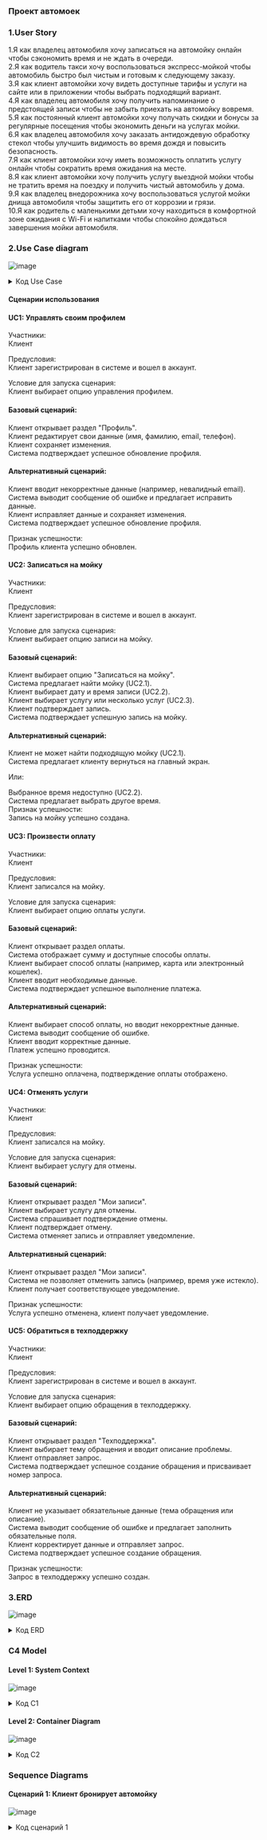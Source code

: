 ### Проект автомоек

### 1.User Story
1.Я как владелец автомобиля хочу записаться на автомойку онлайн чтобы сэкономить время и не ждать в очереди. <br>
2.Я как водитель такси хочу воспользоваться экспресс-мойкой чтобы автомобиль быстро был чистым и готовым к следующему заказу.<br>
3.Я как клиент автомойки хочу видеть доступные тарифы и услуги на сайте или в приложении чтобы выбрать подходящий вариант.<br>
4.Я как владелец автомобиля хочу получить напоминание о предстоящей записи чтобы не забыть приехать на автомойку вовремя.<br>
5.Я как постоянный клиент автомойки хочу получать скидки и бонусы за регулярные посещения чтобы экономить деньги на услугах мойки.<br>
6.Я как владелец автомобиля хочу заказать антидождевую обработку стекол чтобы улучшить видимость во время дождя и повысить безопасность.<br>
7.Я как клиент автомойки хочу иметь возможность оплатить услугу онлайн чтобы сократить время ожидания на месте.<br>
8.Я как клиент автомойки хочу получить услугу выездной мойки чтобы не тратить время на поездку и получить чистый автомобиль у дома.<br>
9.Я как владелец внедорожника хочу воспользоваться услугой мойки днища автомобиля чтобы защитить его от коррозии и грязи.<br>
10.Я как родитель с маленькими детьми хочу находиться в комфортной зоне ожидания с Wi-Fi и напитками чтобы спокойно дождаться завершения мойки автомобиля.<br>

### 2.Use Case diagram
![image](https://github.com/user-attachments/assets/86c565aa-c5e8-41dd-a50d-85f59ed5c317)


<details>
  <summary>Код Use Case</summary>
  
```plantuml

@startuml
left to right direction
actor "Клиент" as client

rectangle  Мойка.ру  {
  usecase "UC1:Управлять своим профилем" as UC1
  usecase "UC2:Записаться на мойку" as UC2
  usecase "UC2.1:Найти мойку" as UC2.1
  usecase "UC2.2:Выбрать дату и время" as UC2.2
  usecase "UC2.3:Выбрать услугу" as UC2.3
  usecase "UC3:Произвести оплату" as UC3
  usecase "UC4:Отменять услуги" as UC4
  usecase "UC5:Обратиться в техподдержку" as UC5
  
}
client --> UC1
client --> UC2
UC2 --> UC2.1:(include)
UC2 --> UC2.2:(include)
UC2 --> UC2.3:(include)
client --> UC3
client --> UC4
client --> UC5

@enduml
```

</details>

#### Сценарии использования

#### UC1: Управлять своим профилем
Участники:<br>
Клиент<br>

Предусловия:<br>
Клиент зарегистрирован в системе и вошел в аккаунт.<br>

Условие для запуска сценария:<br>
Клиент выбирает опцию управления профилем.<br>

#### Базовый сценарий:<br>
Клиент открывает раздел "Профиль".<br>
Клиент редактирует свои данные (имя, фамилию, email, телефон).<br>
Клиент сохраняет изменения.<br>
Система подтверждает успешное обновление профиля.<br>

#### Альтернативный сценарий:<br>
Клиент вводит некорректные данные (например, невалидный email).<br>
Система выводит сообщение об ошибке и предлагает исправить данные.<br>
Клиент исправляет данные и сохраняет изменения.<br>
Система подтверждает успешное обновление профиля.<br>

Признак успешности:<br>
Профиль клиента успешно обновлен.<br>

#### UC2: Записаться на мойку<br>
Участники:<br>
Клиент<br>

Предусловия:<br>
Клиент зарегистрирован в системе и вошел в аккаунт.<br>

Условие для запуска сценария:<br>
Клиент выбирает опцию записи на мойку.<br>

#### Базовый сценарий:<br>
Клиент выбирает опцию "Записаться на мойку".<br>
Система предлагает найти мойку (UC2.1).<br>
Клиент выбирает дату и время записи (UC2.2).<br>
Клиент выбирает услугу или несколько услуг (UC2.3).<br>
Клиент подтверждает запись.<br>
Система подтверждает успешную запись на мойку.<br>

#### Альтернативный сценарий:<br>
Клиент не может найти подходящую мойку (UC2.1).<br>
Система предлагает клиенту вернуться на главный экран.<br>

Или:<br>

Выбранное время недоступно (UC2.2).<br>
Система предлагает выбрать другое время.<br>
Признак успешности:<br>
Запись на мойку успешно создана.<br>

#### UC3: Произвести оплату<br>
Участники:<br>
Клиент<br>

Предусловия:<br>
Клиент записался на мойку.<br>

Условие для запуска сценария:<br>
Клиент выбирает опцию оплаты услуги.<br>

#### Базовый сценарий:<br>
Клиент открывает раздел оплаты.<br>
Система отображает сумму и доступные способы оплаты.<br>
Клиент выбирает способ оплаты (например, карта или электронный кошелек).<br>
Клиент вводит необходимые данные.<br>
Система подтверждает успешное выполнение платежа.<br>

#### Альтернативный сценарий:<br>
Клиент выбирает способ оплаты, но вводит некорректные данные.<br>
Система выводит сообщение об ошибке.<br>
Клиент вводит корректные данные.<br>
Платеж успешно проводится.<br>

Признак успешности:<br>
Услуга успешно оплачена, подтверждение оплаты отображено.<br>

#### UC4: Отменять услуги<br>
Участники:<br>
Клиент<br>

Предусловия:<br>
Клиент записался на мойку.<br>

Условие для запуска сценария:<br>
Клиент выбирает услугу для отмены.<br>

#### Базовый сценарий:<br>
Клиент открывает раздел "Мои записи".<br>
Клиент выбирает услугу для отмены.<br>
Система спрашивает подтверждение отмены.<br>
Клиент подтверждает отмену.<br>
Система отменяет запись и отправляет уведомление.<br>

#### Альтернативный сценарий:<br>
Клиент открывает раздел "Мои записи".<br>
Система не позволяет отменить запись (например, время уже истекло).<br>
Клиент получает соответствующее уведомление.<br>

Признак успешности:<br>
Услуга успешно отменена, клиент получает уведомление.<br>

#### UC5: Обратиться в техподдержку<br>
Участники:<br>
Клиент<br>

Предусловия:<br>
Клиент зарегистрирован в системе и вошел в аккаунт.<br>

Условие для запуска сценария:<br>
Клиент выбирает опцию обращения в техподдержку.<br>

#### Базовый сценарий:<br>
Клиент открывает раздел "Техподдержка".<br>
Клиент выбирает тему обращения и вводит описание проблемы.<br>
Клиент отправляет запрос.<br>
Система подтверждает успешное создание обращения и присваивает номер запроса.<br>

#### Альтернативный сценарий:<br>
Клиент не указывает обязательные данные (тема обращения или описание).<br>
Система выводит сообщение об ошибке и предлагает заполнить обязательные поля.<br>
Клиент корректирует данные и отправляет запрос.<br>
Система подтверждает успешное создание обращения.<br>

Признак успешности:<br>
Запрос в техподдержку успешно создан.<br>

### 3.ERD
![image](https://github.com/user-attachments/assets/f82b4368-7d8c-4fe9-9a8f-8bc74ad0b688)


<details>
  <summary>Код ERD</summary>
  
```plaintext

Table Client {
  client_id int [pk]
  first_name varchar
  last_name varchar
  email varchar
  phone varchar
  password varchar
}

Table Profile {
  profile_id int [pk]
  client_id int [ref: > Client.client_id]
  created_at datetime
  updated_at datetime
}

Table CarWash {
  car_wash_id int [pk]
  name varchar
  address varchar
  rating float
  contact_phone varchar
}

Table Service {
  service_id int [pk]
  service_name varchar
  description text
  price decimal
  duration int
}

Table Booking {
  booking_id int [pk]
  client_id int [ref: > Client.client_id]
  car_wash_id int [ref: > CarWash.car_wash_id]
  booking_datetime datetime
  status varchar
  total_price decimal
}

Table SelectedServices {
  booking_id int [ref: > Booking.booking_id]
  service_id int [ref: > Service.service_id]
  quantity int
}

Table Payment {
  payment_id int [pk]
  booking_id int [ref: > Booking.booking_id]
  payment_datetime datetime
  amount decimal
  payment_status varchar
  payment_method varchar
}

Table Support {
  support_id int [pk]
  client_id int [ref: > Client.client_id]
  request_topic varchar
  issue_description text
  created_at datetime
  request_status varchar
}

```

</details>

### C4 Model

#### Level 1: System Context
![image](https://github.com/user-attachments/assets/6f2c9eda-f314-4478-a717-bbd1980ab585)

<details>
  <summary>Код C1</summary>
  
```plaintext

@startuml
!include https://raw.githubusercontent.com/plantuml-stdlib/C4-PlantUML/master/C4_Context.puml

LAYOUT_WITH_LEGEND()

' System Context
System_Boundary(c1, "Автомойка") {

    System(auto_wash, "Автомойка", "Система управления автомойкой", "Управляет бронированиями, услугами, платежами и пользователями")

}

Person(client, "Клиент", "Пользователь, заказывающий услуги автомойки")
Person(admin, "Администратор", "Сотрудник автомойки, управляющий системой")


System_Ext(payment_system, "Платежная система", "Обрабатывает платежи")
System_Ext(notification_system, "Система уведомлений", "Отправляет уведомления пользователям")
System_Ext(accounting_system, "Система учета", "Система финансового учета")
System_Ext(map_system, "Картографическая система", "Предоставляет информацию о местоположении")


Rel(client, auto_wash, "Запись на мойку, просмотр цен, оплата, отслеживание статуса, обращение в техподдержку", "HTTPS")
Rel(admin, auto_wash, "Управление автомойками, услугами, тарифами, расписанием, просмотр отчетов", "HTTPS")

Rel(auto_wash, payment_system, "Обработка платежей", "REST")
Rel(auto_wash, notification_system, "Отправка уведомлений", "REST")
Rel(auto_wash, accounting_system, "Получение данных по прибыли", "REST")
Rel(auto_wash, map_system, "Получение данных о местоположении автомоек", "REST")

@enduml


```

</details>

#### Level 2: Container Diagram
![image](https://github.com/user-attachments/assets/8c3300bc-cc17-4b22-a131-c531d78659f6)

<details>
  <summary>Код C2</summary>
  
```plaintext

@startuml
!include https://raw.githubusercontent.com/plantuml-stdlib/C4-PlantUML/master/C4_Container.puml

LAYOUT_WITH_LEGEND()

' Containers
System_Boundary(c1, "Автомойка") {
    Container(web_app, "Веб-приложение", "Java, Spring Boot", "Предоставляет интерфейс для клиентов и администраторов")
    Container(mobile_app, "Мобильное приложение", "React Native", "Предоставляет интерфейс для клиентов")
    Container(api, "API-сервис", "Java, Spring Boot", "Предоставляет API для веб- и мобильных приложений")
    ContainerDb(db, "База данных", "PostgreSQL", "Хранит данные пользователей, автомоек, бронирований и т.д.")
   Container(notification_service, "Сервис уведомлений", "Node.js", "Отправляет уведомления пользователям")
}

' External Systems
System_Ext(payment_system, "Платежная система", "Сторонняя система для обработки платежей")
System_Ext(accounting_system, "Система учета", "Сторонняя система для финансовой отчетности")
System_Ext(map_system, "Картографическая система", "Сторонняя система для получения информации о местоположении")
'Person
Person(client, "Клиент", "Пользователь, заказывающий услуги автомойки")
Person(admin, "Администратор", "Сотрудник автомойки, управляющий системой")


' Relationships
Rel(client, mobile_app, "Использует для заказа услуг")
Rel(client, web_app, "Использует для заказа услуг и управления профилем")
Rel(admin, web_app, "Использует для управления системой")
Rel(mobile_app, api, "Использует API")
Rel(web_app, api, "Использует API")
Rel(api, db, "Использует для хранения данных", "JDBC")
Rel(api, payment_system, "Использует для обработки платежей", "REST")
Rel(api, notification_service, "Использует для отправки уведомлений", "REST")
Rel(notification_service, notification_system, "Отправка уведомлений", "REST")
Rel(api, accounting_system, "Получает данные для финансовой отчетности", "REST")
Rel(api, map_system, "Получает данные о местоположении автомоек", "REST")
@enduml


```

</details>

### Sequence Diagrams
#### Сценарий 1: Клиент бронирует автомойку
![image](https://github.com/user-attachments/assets/db269325-cf7d-4f95-9b19-d3a8cc64936a)

<details>
  <summary>Код cценарий 1</summary>
  
```plaintext

@startuml
autonumber

participant "Клиент" as client
participant "Мобильное приложение" as mobile_app
participant "API-сервис" as api
participant "База данных" as db
participant "Платежная система" as payment_system
participant "Сервис уведомлений" as notification_service

activate client
    client -> mobile_app : Выбирает автомойку, услуги, дату и время
    activate mobile_app
        mobile_app -> api : Запрос на бронирование
        activate api
            api -> db : Проверка доступности времени
            activate db
                db --> api : Доступность подтверждена
            deactivate db
            api -> db : Запись данных бронирования
            activate db
                db --> api : Бронирование сохранено
            deactivate db
            api -> payment_system : Перенаправление на оплату
            activate payment_system
                payment_system --> api : Успешная оплата
            deactivate payment_system
             api -> db : Обновление статуса бронирования на "оплачено"
             activate db
                db --> api : Статус бронирования обновлен
            deactivate db
             api -> notification_service : Запрос на отправку уведомления
             activate notification_service
                notification_service --> api : Уведомление отправлено в систему уведомлений
              deactivate notification_service
            api --> mobile_app : Бронирование подтверждено
        deactivate api
    mobile_app --> client : Показ подтверждения бронирования
deactivate mobile_app
deactivate client
@enduml


```

</details>

